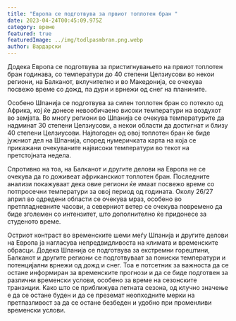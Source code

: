```yaml
---
title: "Европа се подготвува за првиот топлотен бран "
date: 2023-04-24T00:45:09.975Z
category: време
featured: true
featuredImage: ../img/todlpasmbran.png.webp
author: Вардарски
---
```


Додека Европа се подготвува за пристигнувањето на првиот топлотен бран годинава, со температури до 40 степени Целзиусови во некои региони, на Балканот, вклучително и во Македонија, се очекува посвежо време со дожд, па дури и врнежи од снег на планините.

Особено Шпанија се подготвува за силен топлотен бран со потекло од Африка, кој ќе донесе невообичаено високи температури на воздухот во земјата. Во многу региони во Шпанија се очекува температурите да надминат 30 степени Целзиусови, а некои области да достигнат и близу 40 степени Целзиусови. Најпогоден од овој топлотен бран ќе биде јужниот дел на Шпанија, според нумеричката карта на која се прикажани очекуваните највисоки температури во текот на претстојната недела.

Спротивно на тоа, на Балканот и другите делови на Европа не се очекува да го доживеат африканскиот топлотен бран. Последните анализи покажуваат дека овие региони ќе имаат посвежо време со потпросечни температури за овој период од годината. Околу 26/27 април во одредени области се очекува мраз, особено во претпладневните часови, а северниот ветер се очекува повремено да биде зголемен со интензитет, што дополнително ќе придонесе за студеното време.

Остриот контраст во временските шеми меѓу Шпанија и другите делови на Европа ја нагласува непредвидливоста на климата и временските обрасци. Додека Шпанија се подготвува за екстремни горештини, Балканот и другите региони се подготвуваат за пониски температури и потенцијални врнежи од дожд и снег. Тоа е потсетник за важноста да се остане информиран за временските прогнози и да се биде подготвен за различни временски услови, особено за време на сезонските транзиции. Како што се приближува летната сезона, од клучно значење е да се остане буден и да се преземат неопходните мерки на претпазливост за да се остане безбеден и удобно при променливи временски услови.
